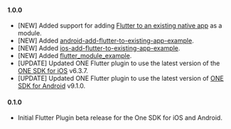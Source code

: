 #### 1.0.0
* [NEW] Added support for adding [Flutter to an existing native app](https://flutter.dev/docs/development/add-to-app) as a module.
* [NEW] Added [android-add-flutter-to-existing-app-example](https://github.com/thunderheadone/one-sdk-flutter/tree/master/examples/android-add-flutter-to-existing-app-example).
* [NEW] Added [ios-add-flutter-to-existing-app-example](https://github.com/thunderheadone/one-sdk-flutter/tree/master/examples/ios-add-flutter-to-existing-app-example).
* [NEW] Added [flutter_module_example](https://github.com/thunderheadone/one-sdk-flutter/tree/master/examples/flutter_module_example).
* [UPDATE] Updated ONE Flutter plugin to use the latest version of the [ONE SDK for iOS](https://github.com/thunderheadone/one-sdk-ios/releases/tag/6.3.7) v6.3.7.
* [UPDATE] Updated ONE Flutter plugin to use the latest version of [ONE SDK for Android](https://github.com/thunderheadone/one-sdk-android/releases/tag/9.1.0) v9.1.0.

#### 0.1.0
* Initial Flutter Plugin beta release for the One SDK for iOS and Android.
